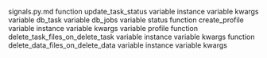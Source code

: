 signals.py.md
function update_task_status
	variable instance
	variable kwargs
	variable db_task
	variable db_jobs
	variable status
function create_profile
	variable instance
	variable kwargs
	variable profile
function delete_task_files_on_delete_task
	variable instance
	variable kwargs
function delete_data_files_on_delete_data
	variable instance
	variable kwargs
